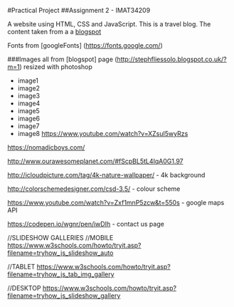 
#Practical Project
##Assignment 2 - IMAT34209

A website using HTML, CSS and JavaScript. This is a travel blog. The content taken from a 
a [blogspot](http://stephfliessolo.blogspot.co.uk/?m=1)
 

Fonts from [googleFonts] (https://fonts.google.com/)

###Images all from [blogspot] page (http://stephfliessolo.blogspot.co.uk/?m=1)
resized with photoshop
- image1
- image2
- image3
- image4
- image5
- image6
- image7
- image8
https://www.youtube.com/watch?v=XZsuI5wyRzs

https://nomadicboys.com/

http://www.ourawesomeplanet.com/#fScpBL5tL4IqA0G1.97


http://icloudpicture.com/tag/4k-nature-wallpaper/ - 4k background

http://colorschemedesigner.com/csd-3.5/ - colour scheme

https://www.youtube.com/watch?v=Zxf1mnP5zcw&t=550s - google maps API

https://codepen.io/wgnr/pen/iwDIh - contact us page

//SLIDESHOW GALLERIES
//MOBILE
https://www.w3schools.com/howto/tryit.asp?filename=tryhow_js_slideshow_auto

//TABLET
https://www.w3schools.com/howto/tryit.asp?filename=tryhow_js_tab_img_gallery

//DESKTOP
https://www.w3schools.com/howto/tryit.asp?filename=tryhow_js_slideshow_gallery